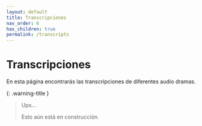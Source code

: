 ```yaml
---
layout: default
title: Transcripciones
nav_order: 6
has_children: true
permalink: /transcripts
---
```


# Transcripciones

En esta página encontrarás las transcripciones de diferentes audio dramas.

{: .warning-title }
> Ups…
>
> Esto aún está en construcción.